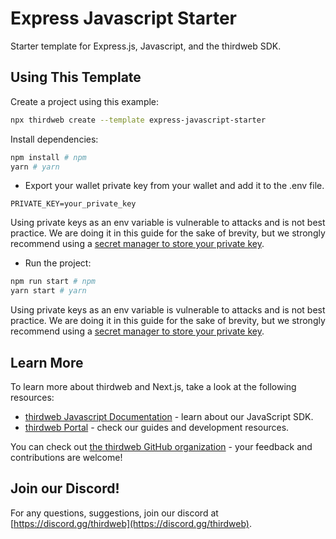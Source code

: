 # Express Javascript Starter

Starter template for Express.js, Javascript, and the thirdweb SDK.

## Using This Template

Create a project using this example:

```bash
npx thirdweb create --template express-javascript-starter
```

Install dependencies:

```bash
npm install # npm
yarn # yarn
```

- Export your wallet private key from your wallet and add it to the .env file.

```env
PRIVATE_KEY=your_private_key
```

Using private keys as an env variable is vulnerable to attacks and is not best practice. We are doing it in this guide for the sake of brevity, but we strongly recommend using a [secret manager to store your private key](https://portal.thirdweb.com/sdk/set-up-the-sdk/securing-your-private-key).

- Run the project:

```bash
npm run start # npm
yarn start # yarn
```

Using private keys as an env variable is vulnerable to attacks and is not best practice. We are doing it in this guide for the sake of brevity, but we strongly recommend using a [secret manager to store your private key](https://portal.thirdweb.com/sdk/set-up-the-sdk/securing-your-private-key).

## Learn More

To learn more about thirdweb and Next.js, take a look at the following resources:

- [thirdweb Javascript Documentation](https://docs.thirdweb.com/sdk) - learn about our JavaScript SDK.
- [thirdweb Portal](https://docs.thirdweb.com) - check our guides and development resources.

You can check out [the thirdweb GitHub organization](https://github.com/thirdweb-dev) - your feedback and contributions are welcome!

## Join our Discord!

For any questions, suggestions, join our discord at [https://discord.gg/thirdweb](https://discord.gg/thirdweb).

